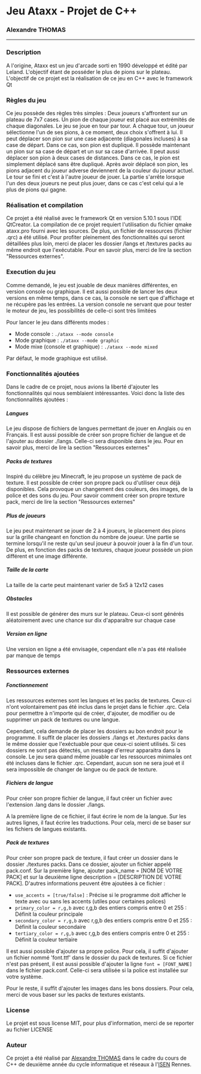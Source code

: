 # Jeu Ataxx - Projet de C++
### Alexandre THOMAS
----

### Description
A l'origine, Ataxx est un jeu d'arcade sorti en 1990 développé et édité par Leland. L'objectif étant de posséder le plus de pions sur le plateau.
L'objectif de ce projet est la réalisation de ce jeu en C++ avec le framework Qt

### Règles du jeu
Ce jeu possède des règles très simples :
Deux joueurs s'affrontent sur un plateau de 7x7 cases. Un pion de chaque joueur est placé aux extrémités de chaque diagonales. Le jeu se joue en tour par tour. A chaque tour, un joueur sélectionne l'un de ses pions, à ce moment, deux choix s'offrent à lui. Il peut déplacer son pion sur une case adjacente (diagonales incluses) à sa case de départ. Dans ce cas, son pion est dupliqué. Il possède maintenant un pion sur sa case de départ et un sur sa case d'arrivée. Il peut aussi déplacer son pion à deux cases de distances. Dans ce cas, le pion est simplement déplacé sans être dupliqué. Après avoir déplacé son pion, les pions adjacent du joueur adverse deviennent de la couleur du joueur actuel. Le tour se fini et c'est à l'autre joueur de jouer. La partie s'arrête lorsque l'un des deux joueurs ne peut plus jouer, dans ce cas c'est celui qui a le plus de pions qui gagne.

### Réalisation et compilation
Ce projet a été réalisé avec le framework Qt en version 5.10.1 sous l'IDE QtCreator. La compilation de ce projet requiert l'utilisation du fichier qmake ataxx.pro fourni avec les sources. De plus, un fichier de ressources (fichier .qrc) a été utilisé.
Pour profiter pleinement des fonctionnalités qui seront détaillées plus loin, merci de placer les dossier /langs et /textures packs au même endroit que l'exécutable. Pour en savoir plus, merci de lire la section "Ressources externes".

### Execution du jeu
Comme demandé, le jeu est jouable de deux manières différentes, en version console ou graphique. Il est aussi possible de lancer les deux versions en même temps, dans ce cas, la console ne sert que d'affichage et ne récupère pas les entrées.
La version console ne servant que pour tester le moteur de jeu, les possibilités de celle-ci sont très limitées

Pour lancer le jeu dans différents modes :
 + Mode console : `./ataxx --mode console`
 + Mode graphique : `./ataxx --mode graphic`
 + Mode mixe (console et graphique) : `./ataxx --mode mixed`

Par défaut, le mode graphique est utilisé.

### Fonctionnalités ajoutées
Dans le cadre de ce projet, nous avions la liberté d'ajouter les fonctionnalités qui nous semblaient intéressantes. Voici donc la liste des fonctionnalités ajoutées :

##### Langues
Le jeu dispose de fichiers de langues permettant de jouer en Anglais ou en Français. Il est aussi possible de créer son propre fichier de langue et de l'ajouter au dossier ./langs. Celle-ci sera disponible dans le jeu. Pour en savoir plus, merci de lire la section "Ressources externes"

##### Packs de textures
Inspiré du célèbre jeu Minecraft, le jeu propose un système de pack de texture. Il est possible de créer son propre pack ou d'utiliser ceux déjà disponibles. Cela provoque un changement des couleurs, des images, de la police et des sons du jeu. Pour savoir comment créer son propre texture pack, merci de lire la section "Ressources externes"

##### Plus de joueurs
Le jeu peut maintenant se jouer de 2 à 4 joueurs, le placement des pions sur la grille changeant en fonction du nombre de joueur. Une partie se termine lorsqu'il ne reste qu'un seul joueur à pouvoir jouer à la fin d'un tour.
De plus, en fonction des packs de textures, chaque joueur possède un pion différent et une image différente.

##### Taille de la carte
La taille de la carte peut maintenant varier de 5x5 à 12x12 cases

##### Obstacles
Il est possible de générer des murs sur le plateau. Ceux-ci sont générés aléatoirement avec une chance sur dix d'apparaître sur chaque case

##### Version en ligne
Une version en ligne a été envisagée, cependant elle n'a pas été réalisée par manque de temps

### Ressources externes
##### Fonctionnement
Les ressources externes sont les langues et les packs de textures. Ceux-ci n'ont volontairement pas été inclus dans le projet dans le fichier .qrc. Cela pour permettre à n'importe qui de créer, d'ajouter, de modifier ou de supprimer un pack de textures ou une langue.

Cependant, cela demande de placer les dossiers au bon endroit pour le programme. Il suffit de placer les dossiers ./langs et ./textures packs dans le même dossier que l'exéctuable pour que ceux-ci soient utilisés. Si ces dossiers ne sont pas détectés, un message d'erreur apparaitra dans la console. Le jeu sera quand même jouable car les ressources minimales ont été incluses dans le fichier .qrc. Cependant, aucun son ne sera joué et il sera impossible de changer de langue ou de pack de texture.

##### Fichiers de langue
Pour créer son propre fichier de langue, il faut créer un fichier avec l'extension .lang dans le dossier ./langs.

A la première ligne de ce fichier, il faut écrire le nom de la langue.
Sur les autres lignes, il faut écrire les traductions. Pour cela, merci de se baser sur les fichiers de langues existants.

##### Pack de textures
Pour créer son propre pack de texture, il faut créer un dossier dans le dossier ./textures packs. Dans ce dossier, ajouter un fichier appelé pack.conf. Sur la première ligne, ajouter pack_name = [NOM DE VOTRE PACK] et sur la deuxième ligne description = [DESCRIPTION DE VOTRE PACK].
D'autres informations peuvent être ajoutées à ce fichier :
 + `use_accents = [true/false]` : Précise si le programme doit afficher le texte avec ou sans les accents (utiles pour certaines polices)
 + `primary_color = r,g,b` avec r,g,b des entiers compris entre 0 et 255 : Définit la couleur principale
 + `secondary_color = r,g,b` avec r,g,b des entiers compris entre 0 et 255 : Définit la couleur secondaire
 + `tertiary_color = r,g,b` avec r,g,b des entiers compris entre 0 et 255 : Définit la couleur tertiaire

Il est aussi possible d'ajouter sa propre police. Pour cela, il suffit d'ajouter un fichier nommé 'font.ttf' dans le dossier du pack de textures. Si ce fichier n'est pas présent, il est aussi possible d'ajouter la ligne `font = [FONT_NAME]` dans le fichier pack.conf. Celle-ci sera utilisée si la police est installée sur votre système.

Pour le reste, il suffit d'ajouter les images dans les bons dossiers. Pour cela, merci de vous baser sur les packs de textures existants.
 
### License
Le projet est sous license MIT, pour plus d'information, merci de se reporter au fichier LICENSE

### Auteur
Ce projet a été réalisé par [Alexandre THOMAS](https://alexandre-thomas.fr) dans le cadre du cours de C++ de deuxième année du cycle informatique et réseaux à l'[ISEN](https://www.isen.fr/) Rennes.

